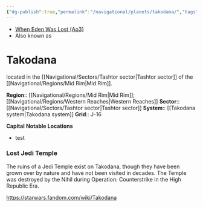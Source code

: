 ```yaml
---
{"dg-publish":true,"permalink":"/navigational/planets/takodana/","tags":["map","planet","midrim","western","tashtor","unfinished"]}
---
```


- [When Eden Was Lost (Ao3)](https://archiveofourown.org/works/19334440/chapters/45992584)
- Also known as 
# Takodana

located in the [[Navigational/Sectors/Tashtor sector\|Tashtor sector]] of the [[Navigational/Regions/Mid Rim\|Mid Rim]].

**Region**::  [[Navigational/Regions/Mid Rim\|Mid Rim]]; [[Navigational/Regions/Western Reaches\|Western Reaches]]
**Sector**::  [[Navigational/Sectors/Tashtor sector\|Tashtor sector]]
**System**::  [[Takodana system\|Takodana system]]
**Grid**::  J-16

**Capital**
**Notable Locations**
- test

### Lost Jedi Temple
The ruins of a Jedi Temple exist on Takodana, though they have been grown over by nature and have not been visited in decades. The Temple was destroyed by the Nihil during Operation: Counterstrike in the High Republic Era. 

https://starwars.fandom.com/wiki/Takodana